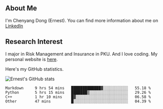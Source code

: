 ## About Me

I'm Chenyang Dong (Ernest). You can find more information about me on [LinkedIn](https://www.linkedin.com/in/%E6%99%A8%E9%98%B3-%E8%91%A3-918ab41b4/)

## Research Interest

I major in Risk Management and Insurance in PKU. And I love coding. My personal website is [here](https://ernestdong.github.io).

Here's my GitHub statistics.

![Ernest's GitHub stats](https://github-readme-stats.vercel.app/api?username=ErnestDong&show_icons=true?count_private=true)

<!--START_SECTION:waka-->

```text
Markdown     9 hrs 54 mins   █████████████▓░░░░░░░░░░░   55.18 %
Python       5 hrs 15 mins   ███████▒░░░░░░░░░░░░░░░░░   29.26 %
C++          1 hr 10 mins    █▓░░░░░░░░░░░░░░░░░░░░░░░   06.58 %
Other        47 mins         █░░░░░░░░░░░░░░░░░░░░░░░░   04.39 %
```

<!--END_SECTION:waka-->
